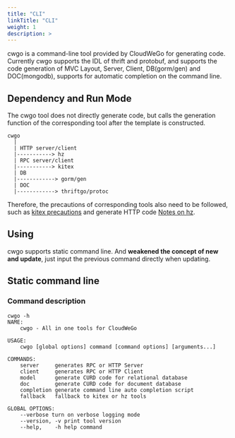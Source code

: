 ```yaml
---
title: "CLI"
linkTitle: "CLI"
weight: 1
description: >
---
```


cwgo is a command-line tool provided by CloudWeGo for generating code. Currently cwgo supports the IDL of thrift and protobuf, and supports the code generation of MVC Layout, Server, Client, DB(gorm/gen) and DOC(mongodb), supports for automatic completion on the command line.

## Dependency and Run Mode

The cwgo tool does not directly generate code, but calls the generation function of the corresponding tool after the template is constructed.

```console
cwgo
  |
  | HTTP server/client
  |-----------> hz
  | RPC server/client
  |-----------> kitex
  | DB
  |------------> gorm/gen
  | DOC
  |------------> thriftgo/protoc
```

Therefore, the precautions of corresponding tools also need to be followed, such as [kitex precautions](/docs/kitex/tutorials/code-gen/code_generation/#notes-for-using-protobuf-idls) and generate HTTP code [Notes on hz](/docs/hertz/tutorials/toolkit/cautions/).

## Using

cwgo supports static command line. And **weakened the concept of new and update**, just input the previous command directly when updating.

## Static command line

### Command description

```shell
cwgo -h
NAME:
    cwgo - All in one tools for CloudWeGo

USAGE:
    cwgo [global options] command [command options] [arguments...]

COMMANDS:
    server     generates RPC or HTTP Server
    client     generates RPC or HTTP Client
    model      generate CURD code for relational database
    doc        generate CURD code for document database
    completion generate command line auto completion script
    fallback   fallback to kitex or hz tools

GLOBAL OPTIONS:
    --verbose turn on verbose logging mode
    --version, -v print tool version
    --help,    -h help command
```
